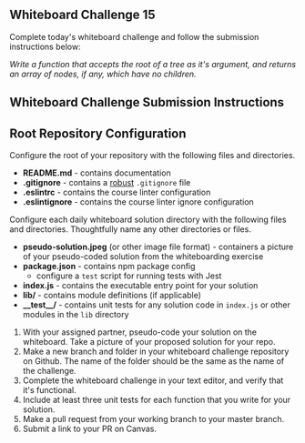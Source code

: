 ## Whiteboard Challenge 15

Complete today's whiteboard challenge and follow the submission instructions below:

*Write a function that accepts the root of a tree as it's argument, and returns an array of nodes, if any, which have no children.*


## Whiteboard Challenge Submission Instructions

## Root Repository Configuration
Configure the root of your repository with the following files and directories.
* **README.md** - contains documentation
* **.gitignore** - contains a [robust](http://gitignore.io) `.gitignore` file
* **.eslintrc** - contains the course linter configuration
* **.eslintignore** - contains the course linter ignore configuration

Configure each daily whiteboard solution directory with the following files and directories. Thoughtfully name any other directories or files.
* **pseudo-solution.jpeg** (or other image file format) - containers a picture of your pseudo-coded solution from the whiteboarding exercise
* **package.json** - contains npm package config
  * configure a `test` script for running tests with Jest
* **index.js** - contains the executable entry point for your solution
* **lib/** - contains module definitions (if applicable)
* **\_\_test\_\_/** - contains unit tests for any solution code in `index.js` or other modules in the `lib` directory

1. With your assigned partner, pseudo-code your solution on the whiteboard. Take a picture of your proposed solution for your repo.
1. Make a new branch and folder in your whiteboard challenge repository on Github. The name of the folder should be the same as the name of the challenge.
1. Complete the whiteboard challenge in your text editor, and verify that it's functional.
1. Include at least three unit tests for each function that you write for your solution.
1. Make a pull request from your working branch to your master branch.
1. Submit a link to your PR on Canvas.